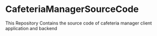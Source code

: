# CafeteriaManagerSourceCode
This Repository Contains the source code of cafeteria manager client application and backend
